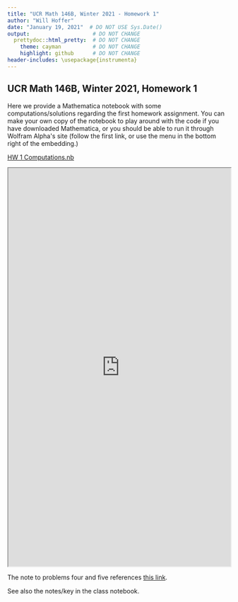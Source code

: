 ```yaml
---
title: "UCR Math 146B, Winter 2021 - Homework 1"
author: "Will Hoffer"
date: "January 19, 2021"  # DO NOT USE Sys.Date()
output:                    # DO NOT CHANGE
  prettydoc::html_pretty:  # DO NOT CHANGE
    theme: cayman          # DO NOT CHANGE
    highlight: github      # DO NOT CHANGE
header-includes: \usepackage{instrumenta}
---
```


## UCR Math 146B, Winter 2021, Homework 1

Here we provide a Mathematica notebook with some computations/solutions regarding the first homework assignment. You can make your own copy of the notebook to play around with the code if you have downloaded Mathematica, or you should be able to run it through Wolfram Alpha's site (follow the first link, or use the menu in the bottom right of the embedding.) 

[HW 1 Computations.nb](https://www.wolframcloud.com/obj/whoffer3/Published/Math%20146B%20-%20W21%20-%20HW%201%20Computations.nb)

<iframe src="https://www.wolframcloud.com/obj/whoffer3/Published/Math%20146B%20-%20W21%20-%20HW%201%20Computations.nb?_embed=iframe" width="100%" height="900"></iframe>

The note to problems four and five references [this link](https://willhoffer.com/2021/01/On-Higher-Order-Linear-ODEs).

See also the notes/key in the class notebook.
